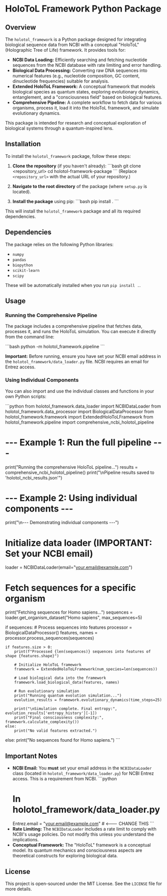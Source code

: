 # HoloToL Framework Python Package

## Overview

The `holotol_framework` is a Python package designed for integrating biological sequence data from NCBI with a conceptual "HoloToL" (Holographic Tree of Life) framework. It provides tools for:

*   **NCBI Data Loading:** Efficiently searching and fetching nucleotide sequences from the NCBI database with rate limiting and error handling.
*   **Biological Data Processing:** Converting raw DNA sequences into numerical features (e.g., nucleotide composition, GC content, dinucleotide frequencies) suitable for analysis.
*   **Extended HoloToL Framework:** A conceptual framework that models biological species as quantum states, exploring evolutionary dynamics, entanglement, and a "consciousness field" based on biological features.
*   **Comprehensive Pipeline:** A complete workflow to fetch data for various organisms, process it, load it into the HoloToL framework, and simulate evolutionary dynamics.

This package is intended for research and conceptual exploration of biological systems through a quantum-inspired lens.

## Installation

To install the `holotol_framework` package, follow these steps:

1.  **Clone the repository** (if you haven't already):
    \`\`\`bash
    git clone <repository_url>
    cd holotol-framework-package
    \`\`\`
    (Replace `<repository_url>` with the actual URL of your repository.)

2.  **Navigate to the root directory** of the package (where `setup.py` is located).

3.  **Install the package** using pip:
    \`\`\`bash
    pip install .
    \`\`\`

This will install the `holotol_framework` package and all its required dependencies.

## Dependencies

The package relies on the following Python libraries:

*   `numpy`
*   `pandas`
*   `biopython`
*   `scikit-learn`
*   `scipy`

These will be automatically installed when you run `pip install .`.

## Usage

### Running the Comprehensive Pipeline

The package includes a comprehensive pipeline that fetches data, processes it, and runs the HoloToL simulation. You can execute it directly from the command line:

\`\`\`bash
python -m holotol_framework.pipeline
\`\`\`

**Important:** Before running, ensure you have set your NCBI email address in the `holotol_framework/data_loader.py` file. NCBI requires an email for Entrez access.

### Using Individual Components

You can also import and use the individual classes and functions in your own Python scripts:

\`\`\`python
from holotol_framework.data_loader import NCBIDataLoader
from holotol_framework.data_processor import BiologicalDataProcessor
from holotol_framework.framework import ExtendedHoloToLFramework
from holotol_framework.pipeline import comprehensive_ncbi_holotol_pipeline

# --- Example 1: Run the full pipeline ---
print("Running the comprehensive HoloToL pipeline...")
results = comprehensive_ncbi_holotol_pipeline()
print("\nPipeline results saved to 'holotol_ncbi_results.json'")

# --- Example 2: Using individual components ---
print("\n--- Demonstrating individual components ---")

# Initialize data loader (IMPORTANT: Set your NCBI email)
loader = NCBIDataLoader(email="your.email@example.com")

# Fetch sequences for a specific organism
print("Fetching sequences for Homo sapiens...")
sequences = loader.get_organism_dataset("Homo sapiens", max_sequences=5)

if sequences:
    # Process sequences into features
    processor = BiologicalDataProcessor()
    features, names = processor.process_sequences(sequences)

    if features.size > 0:
        print(f"Processed {len(sequences)} sequences into features of shape {features.shape}")

        # Initialize HoloToL framework
        framework = ExtendedHoloToLFramework(num_species=len(sequences))

        # Load biological data into the framework
        framework.load_biological_data(features, names)

        # Run evolutionary simulation
        print("Running quantum evolution simulation...")
        evolution_results = framework.evolutionary_dynamics(time_steps=25)

        print("\nSimulation complete. Final entropy:", evolution_results['entropy_history'][-1])
        print("Final consciousness complexity:", framework.calculate_complexity())
    else:
        print("No valid features extracted.")
else:
    print("No sequences found for Homo sapiens.")
\`\`\`

## Important Notes

*   **NCBI Email:** You **must** set your email address in the `NCBIDataLoader` class (located in `holotol_framework/data_loader.py`) for NCBI Entrez access. This is a requirement from NCBI.
    \`\`\`python
    # In holotol_framework/data_loader.py
    Entrez.email = "your.email@example.com" # <--- CHANGE THIS
    \`\`\`
*   **Rate Limiting:** The `NCBIDataLoader` includes a rate limit to comply with NCBI's usage policies. Do not modify this unless you understand the implications.
*   **Conceptual Framework:** The "HoloToL" framework is a conceptual model. Its quantum mechanics and consciousness aspects are theoretical constructs for exploring biological data.

## License

This project is open-sourced under the MIT License. See the `LICENSE` file for more details.
